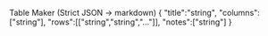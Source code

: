 Table Maker (Strict JSON → markdown)
{
  "title":"string",
  "columns":["string"],
  "rows":[["string","string","..."]],
  "notes":["string"]
}
